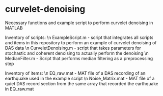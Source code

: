 # curvelet-denoising
Necessary functions and example script to perform curvelet denoising in MATLAB

Inventory of scripts: \n
ExampleScript.m - script that integrates all scripts and items in this repository to perform an example of curvelet denoising of DAS data \n
CurveletDenoising.m - script that takes parameters for stochastic and coherent denoising to actually perform the denoising \n
MedianFilter.m - Script that performs median filtering as a preprocessing step

Inventory of items: \n
EQ_raw.mat - MAT file of a DAS recording of an earthquake used in the example script \n
Noise_Matrix.mat - MAT file of a quiet DAS record section from the same array that recorded the earthquake in EQ_raw.mat
